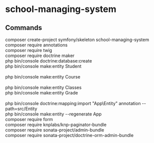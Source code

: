 # school-managing-system

## Commands 

composer create-project symfony/skeleton school-managing-system <br />
composer require annotations <br />
composer require twig <br />
composer require doctrine maker <br />
php bin/console doctrine:database:create <br />
php bin/console make:entity Student <br />    
php bin/console make:entity Course <br />     
php bin/console make:entity Classes <br /> 
php bin/console make:entity Grade <br />      
php bin/console doctrine:mapping:import "App\Entity" annotation --path=src/Entity <br />
php bin/console make:entity --regenerate App <br />
composer require form <br />
composer require knplabs/knp-paginator-bundle <br />
composer require sonata-project/admin-bundle <br />
composer require sonata-project/doctrine-orm-admin-bundle
